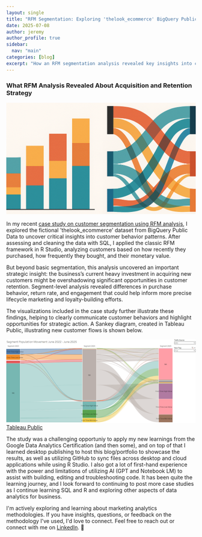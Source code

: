 ```yaml
---
layout: single
title: "RFM Segmentation: Exploring 'thelook_ecommerce' BigQuery Public Data Set"
date: 2025-07-08
author: jeremy
author_profile: true
sidebar:
  nav: "main"
categories: [blog]
excerpt: "How an RFM segmentation analysis revealed key insights into customer behavior, challenging apparent acquisition strategies and highlighting retention opportunities."
---
```

  
### What RFM Analysis Revealed About Acquisition and Retention Strategy
  
![GPT Segmentation Illustration](/assets/images/segment_illustration.png)

In my recent [case study on customer segmentation using RFM analysis](/case-studies/rfm-customer-segmentation/), I explored the fictional 'thelook_ecommerce' dataset from BigQuery Public Data to uncover critical insights into customer behavior patterns. After assessing and cleaning the data with SQL, I applied the classic RFM framework in R Studio, analyzing customers based on how recently they purchased, how frequently they bought, and their monetary value.

But beyond basic segmentation, this analysis uncovered an important strategic insight: the business’s current heavy investment in acquiring new customers might be overshadowing significant opportunities in customer retention. Segment-level analysis revealed differences in purchase behavior, return rate, and engagement that could help inform more precise lifecycle marketing and loyalty-building efforts.

The visualizations included in the case study further illustrate these findings, helping to clearly communicate customer behaviors and highlight opportunities for strategic action. A Sankey diagram, created in Tableau Public, illustrating new customer flows is shown below.

![New‐Customer Segment Movement June 2022 – June 2025](/assets/images/segment_newpopulation_flow_sankey.png)
[Tableau Public](https://public.tableau.com/views/RFMSegmentationCase/Sheet2?:language=en-US&:sid=&:redirect=auth&:display_count=n&:origin=viz_share_link)

The study was a challenging opportuniy to apply my new learnings from the Google Data Analytics Certification (and then some), and on top of that I learned desktop publishing to host this blog/portfolio to showcase the results, as well as utilizing GitHub to sync files across desktop and cloud applications while using R Studio. I also got a lot of first-hand experience with the power and limitations of utilizing AI (GPT and Notebook LM) to assist with building, editing and troubleshooting code. It has been quite the learning journey, and I look forward to continuing to post more case studies as I continue learning SQL and R and exploring other aspects of data analytics for business.

I'm actively exploring and learning about marketing analytics methodologies. If you have insights, questions, or feedback on the methodology I've used, I'd love to connect. Feel free to reach out or connect with me on [LinkedIn](https://www.linkedin.com/in/jeremylutat/). 👥
